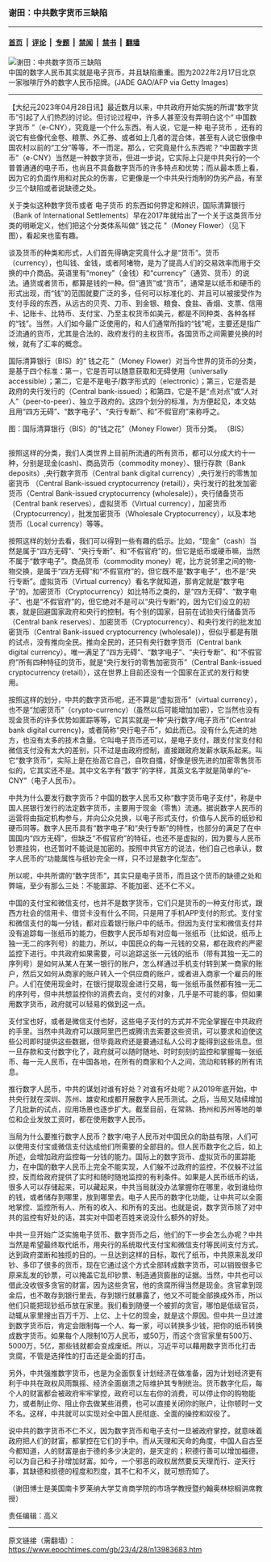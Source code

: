 ### 谢田：中共数字货币三缺陷

---

#### [首页](../../../..?n13983683) &nbsp;|&nbsp; [评论](../../../../../epoch-comment?n13983683) &nbsp;|&nbsp; [专题](../../../../../epoch-special?n13983683) &nbsp;|&nbsp; [禁闻](../../../../../epoch-news?n13983683) &nbsp;|&nbsp; [禁书](../../../../../books?n13983683) &nbsp;|&nbsp; [翻墙](https://github.com/gfw-breaker/nogfw/blob/master/README.md?n13983683)


<div><img alt="谢田：中共数字货币三缺陷" class="attachment-djy_600_400 size-djy_600_400 wp-post-image" src="https://i.epochtimes.com/assets/uploads/2023/04/id13983688-02c6f78f219203d955824bf64b1a5627-600x400.jpg"/>
<div class="caption">
 中国的数字人民币其实就是电子货币，并且缺陷重重。图为2022年2月17日北京一家咖啡厅外的数字人民币招牌。(JADE GAO/AFP via Getty Images)
</div></div><hr/><div class="post_content" id="artbody" itemprop="articleBody">
 <!-- article content begin -->
 <p>
  【大纪元2023年04月28日讯】最近数月以来，中共政府开始实施的所谓“数字货币”引起了人们热烈的讨论。但讨论过程中，许多人甚至没有弄明白这个“
  <ok href="https://www.epochtimes.com/gb/tag/%E4%B8%AD%E5%9B%BD%E6%95%B0%E5%AD%97%E8%B4%A7%E5%B8%81.html">
   中国数字货币
  </ok>
  ”（e-CNY），究竟是一个什么东西。有人说，它是一种
  <ok href="https://www.epochtimes.com/gb/tag/%E7%94%B5%E5%AD%90%E8%B4%A7%E5%B8%81.html">
   电子货币
  </ok>
  ，还有的说它有些像代金卷、粮票、外汇券、或者如上几者的混合体，甚至有人说它很像中国农村以前的“工分”等等，不一而足。那么，它究竟是什么东西呢？“中国数字货币”（e-CNY）当然是一种数字货币，但进一步说，它实际上只是中共央行的一个普普通通的电子币，也尚且不具备数字货币的许多特点和优势；而从最本质上看，因为它的负面作用和对民众的伤害，它更像是一个中共央行炮制的伪劣产品，有至少三个缺陷或者说缺德之处。
 </p>
 <p>
  关于类似这种数字货币或者
  <ok href="https://www.epochtimes.com/gb/tag/%E7%94%B5%E5%AD%90%E8%B4%A7%E5%B8%81.html">
   电子货币
  </ok>
  的东西如何界定和辨识，国际清算银行（Bank of International Settlements）早在2017年就给出了一个关于这类货币分类的明晰定义，他们把这个分类体系叫做“
  <ok href="https://www.epochtimes.com/gb/tag/%E9%92%B1%E4%B9%8B%E8%8A%B1.html">
   钱之花
  </ok>
  ”（Money Flower）（见下图），看起来也蛮有趣。
 </p>
 <p>
  谈及货币的种类和形式，人们首先得确定究竟什么才是“货币”。货币（currency），也叫钱、金钱，或者阿堵物，是为了提高人们的交易效率而用于交换的中介商品。英语里有“money”（金钱）和“currency”（通货、货币）的说法。通货或者货币，都算是钱的一种。但“通货”或“货币”，通常是以纸币和硬币的形式出现，而“钱”的范围就要广泛的多，任何可以标准化的、并且可以被接受作为支付手段的东西，从远古的贝壳、刀币、到金银、粮食、食盐、香烟、支票、信用卡、记账卡、比特币、支付宝、乃至主权货币如美元，都是不同种类、各种各样的“钱”。当然，人们如今最广泛使用的，和人们通常所指的“钱”呢，主要还是指广泛流通的货币，尤其是合法的、政府发行的主权货币。各国货币之间需要兑换的时候，就有了汇率的概念。
 </p>
 <p>
  国际清算银行（BIS）的“
  <ok href="https://www.epochtimes.com/gb/tag/%E9%92%B1%E4%B9%8B%E8%8A%B1.html">
   钱之花
  </ok>
  ”（Money Flower）对当今世界的货币的分类，是基于四个标准：第一，它是否可以随意获取和无碍使用（universally accessible）；第二，它是不是电子/数字形式的（electronic）；第三，它是否是政府的央行发行的（Central bank-issued）；和第四，它是不是“点对点”或“人对人”（peer-to-peer）、独立于政府的。这四个划分的标准，为方便起见，本文姑且用“四方无碍”、“数字电子”、“央行专断”、和“不假官府”来称呼之。
 </p>
 <p>
  图：国际清算银行（BIS）的“钱之花”（Money Flower）货币分类。 （BIS）
 </p>
 <p style="text-align: center;">
  <ok href="https://i.epochtimes.com/assets/uploads/2023/04/id13983689-12.png">
   <img alt="" class="size-large wp-image-13983689 aligncenter" src="https://i.epochtimes.com/assets/uploads/2023/04/id13983689-12-600x450.png"/>
  </ok>
 </p>
 <p>
  按照这样的分类，我们人类世界上目前所流通的所有货币，都可以分成大约十一种，分别是现金(cash)、商品货币（commodity money）、银行存款（Bank deposits）,央行数字货币（Central bank digital currency）,央行发行的零售加密货币 （Central Bank-issued cryptocurrency (retail)），央行发行的批发加密货币（Central Bank-issued cryptocurrency (wholesale)），央行储备货币（Central bank reserves），虚拟货币（Virtual currency），加密货币（Cryptocurrency），批发加密货币（Wholesale Cryptocurrency），以及本地货币（Local currency）等等。
 </p>
 <p>
  按照这样的划分去看，我们可以得到一些有趣的启示。比如，“现金”（cash）当然是属于“四方无碍”、“央行专断”、和“不假官府”的，但它是纸币或硬币嘛，当然不属于“数字电子”。商品货币（commodity money）呢，比方说邻里之间的物-物交换，是属于“四方无碍”和“不假官府”的，但它既不是“数字电子”，也不是“央行专断”。虚拟货币（Virtual currency）看名字就知道，那肯定就是“数字电子”的。加密货币（Cryptocurrency）如比特币之类的，是“四方无碍”、“数字电子”、也是“不假官府”的，但它绝对不是可以“央行专断”的，因为它们设立的初衷，就是回避国家政府和央行的控制。有个别的国家，目前在试验央行储备货币（Central bank reserves）、加密货币（Cryptocurrency）、和央行发行的批发加密货币（Central Bank-issued cryptocurrency (wholesale)），但似乎都是有限的试点，没有推向全民。推向全民的，还只有央行数字货币（Central bank digital currency）。唯一满足了“四方无碍”、“数字电子”、“央行专断”、和“不假官府”所有四种特征的货币，就是“央行发行的零售加密货币”（Central Bank-issued cryptocurrency (retail)），这在世界上目前还没有一个国家在正式的发行和使用。
 </p>
 <p>
  按照这样的划分，中共的数字货币呢，还不算是“虚拟货币”（virtual currency），也不是“加密货币”（crypto-currency）（虽然以后可能增加加密），它当然也没有现金货币的许多优势如匿踪等等，它其实就是一种“央行数字/电子货币”(Central bank digital currency)，或者简称“央行电子币”，如此而已。没有什么先进的地方，也没有太多的技术含量。它叫电子货币还可以，是电子支付，跟支付宝支付和微信支付没有太大的差别，只不过是由政府控制，直接跟政府发薪水联系起来。叫它“数字货币”，实际上是在抬高它自己，自吹自擂，好像是很先进的加密零售货币似的，它其实还不是。其中文名字有“数字”的字样，其英文名字就是简单的“e-CNY”（电子人民币）。
 </p>
 <p>
  中共为什么要发行数字货币？中国的数字人民币又称“数字货币电子支付”，称是中国人民银行发行的法定数字货币，主要用于现金（零售）流通。据说数字人民币的运营将由指定机构参与，并向公众兑换，以电子形式支付，价值与人民币的纸钞和硬币同等。数字人民币具有“数字电子”和“央行专断”的特性，也部分的满足了在中国国内“四方无碍”，但缺乏“不假官府”的特征，也还不是虚拟的，因为要与人民币钞票挂钩，也还暂时不能说是加密的。按照中共官方的说法，他们自己也承认，数字人民币的“功能属性与纸钞完全一样，只不过是数字化型态”。
 </p>
 <p>
  所以呢，中共所谓的“数字货币”，其实只是电子货币，而且这个货币的缺德之处和弊端，至少有那么三处：不能匿踪、不能加密、还不仁不义。
 </p>
 <p>
  中国的支付宝和微信支付，也并不是数字货币，它们只是货币的一种支付形式，跟西方社会的信用卡、借贷卡没有什么不同，只是用了手机APP支付的形式。支付宝和微信支付的每一分钱，都对应着银行账户中的纸币。但因为支付宝和微信支付并没有追踪每一张纸币的能力，但数字人民币却有对应每一张纸币（比如说，纸币上独一无二的序列号）的能力，所以，中国民众的每一元钱的交易，都在政府的严密监控下进行。中共政府如果需要，可以追踪这张一元钱的纸币（带有其独一无二的序列号）是如何从某人在某一银行的账户，怎么样通过手机支付转到某一商家的账户，然后又如何从商家的账户转入一个供应商的账户，或者进入商家一个雇员的账户。人们在使用现金时，在银行提取现金进行交易，每一张纸币虽然都有独一无二的序列号，但中共想监控你的消费去向，支付的对象，几乎是不可能的事，但如果用数字货币，政府就可以轻易的做到这一点。
 </p>
 <p>
  支付宝也好，或者是微信支付也好，这些电子支付的方式并不完全掌握在中共政府的手里。当然中共政府可以跟阿里巴巴或腾讯去索要这些资讯，可以要求和迫使这些公司即时提供这些数据，但毕竟政府还是要通过私人公司才能得到这些讯息。但一旦存款和支付数字化了，政府就可以随时随地、时时刻刻的监控和掌握每一张纸币、每一元人民币，在中国各地，在所有的商家和个人之间，流动和转移的所有讯息。
 </p>
 <p>
  推行数字人民币，中共的谋划对谁有好处？对谁有坏处呢？从2019年底开始，中共央行就在深圳、苏州、雄安和成都开展数字人民币测试。之后，当局又陆续增加了几批新的试点，应用场景也逐步扩大。截至目前，在常熟、扬州和苏州等地的单位和企业发放工资时，都在使用数字人民币。
 </p>
 <p>
  当局为什么要推行数字人民币？数字/电子人民币对中国民众的助益有限，人们可以使用支付宝或微信支付达成他们所需要的全部目的。但人民币数字化之后，如上所述，会增加政府监控每一分钱的能力。国际上的数字货币、虚拟货币的匿踪能力，在中国的数字人民币上完全不能实现，人们躲不过政府的监控，不仅躲不过监控，反而给政府提供了实时和随时随地监控的有利条件。如果是人民币纸币的话，很多人可以存储起来，可以藏起来，中共当局就没办法掌握你在哪里，收到谁给你的钱，或者储存到哪里，放到哪里去。电子人民币的数字化功能，让中共可以全面地掌控、监控所有人、所有的收入、和所有的支出。也就是说，数字货币除了对中共的监控有好处的话，其实对中国老百姓来说没什么额外的好处。
 </p>
 <p>
  中共一旦开始广泛实施电子货币、数字货币之后，他们的下一步会怎么办呢？中共当然是希望最终取代纸币，用央行的系统取代支付宝和微信支付等民间支付方式，达到政府垄断和独揽的目的。一旦达到这样的目标，取代了纸币，中共原来乱发印钞、多印了很多的货币，现在它通过这个方式全部转成数字货币，可以销毁很多它原来乱发的钞票，可以掩盖它乱印钞票、制造通货膨胀的证据。当然，中共也可以借此没收很多贪官的财富，因为这些贪官，他的贪腐所得当然是现金。贪官拿到现金后，也不敢存到银行里去，存到银行就暴露了，他又不可能全部换成外币，所以他们只能把现钞纸币放在家里。我们看到随便一个被抓的贪官，哪怕是低级官员，动辄从家里搜出百万千万、上亿、上十亿的现金，就是这个原因。但中共一旦过渡到数字货币后，肯定会限制每一个人、每一家，可以转换多少钱，把你的纸币转换成数字货币。如果每个人限制10万人民币，或50万，而这个贪官家里有500万、5000万，5亿，那些钱就都会变成废纸。所以，习近平可以藉用数字货币化打击贪腐，不管是选择性的打击还是全面的打击。
 </p>
 <p>
  另外，中共强推数字货币，也是为全面恢复计划经济在做准备，因为计划经济更有利于中共在政权风雨飘摇、经济全面崩溃之际维护其专制统治。货币数字化后，每个人的财富都会被政府牢牢掌控，政府可以左右你的消费，可以停止你的购物能力，或者制止你、阻止你去做某些消费，也可以直接关闭你的账户，让你顿时一文不名。这样，中共就可以实现对全中国人民彻底、全面的操控和奴役了。
 </p>
 <p>
  说中共的数字货币不仁不义，因为数字货币和电子支付一旦被政府掌控，就意味着政府把人们的财富，都掌控在它们的手中。而从天理和天命的角度，中国人自古至今都知道，人的财富是由于德的多少决定的，是天定的；积德行善可以增加福德，可以为自己和子孙增加财富。如今，一个邪恶的政权居然要反天理而行、逆天行事，其缺德和损德的程度和烈度，其不仁和不义，就可想而知了。
 </p>
 <p>
  （谢田博士是美国南卡罗莱纳大学艾肯商学院的市场学教授暨约翰奥林棕榈讲席教授）
 </p>
 <p>
  责任编辑：高义
 </p>
 <!-- article content end -->
 <div id="below_article_ad">
 </div>
</div>


---

原文链接（需翻墙）：https://www.epochtimes.com/gb/23/4/28/n13983683.htm